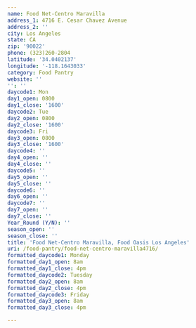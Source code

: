 ```yaml
---
name: Food Net-Centro Maravilla
address_1: 4716 E. Cesar Chavez Avenue
address_2: ''
city: Los Angeles
state: CA
zip: '90022'
phone: (323)260-2804
latitude: '34.0402137'
longitude: '-118.1643033'
category: Food Pantry
website: ''
'': ''
daycode1: Mon
day1_open: 0800
day1_close: '1600'
daycode2: Tue
day2_open: 0800
day2_close: '1600'
daycode3: Fri
day3_open: 0800
day3_close: '1600'
daycode4: ''
day4_open: ''
day4_close: ''
daycode5: ''
day5_open: ''
day5_close: ''
daycode6: ''
day6_open: ''
daycode7: ''
day7_open: ''
day7_close: ''
Year_Round (Y/N): ''
season_open: ''
season_close: ''
title: 'Food Net-Centro Maravilla, Food Oasis Los Angeles'
uri: /food-pantry/food-net-centro-maravilla4716/
formatted_daycode1: Monday
formatted_day1_open: 8am
formatted_day1_close: 4pm
formatted_daycode2: Tuesday
formatted_day2_open: 8am
formatted_day2_close: 4pm
formatted_daycode3: Friday
formatted_day3_open: 8am
formatted_day3_close: 4pm

---
```

